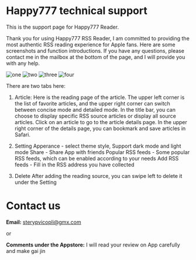# Happy777 technical support

This is the support page for Happy777 Reader.

Thank you for using Happy777 RSS Reader, I am committed to providing the most authentic RSS reading experience for Apple fans. Here are some screenshots and function introductions. If you have any questions, please contact me in the mailbox at the bottom of the page, and I will provide you with any help.

![one](https://github.com/Happy777Support/happy777.support.io/blob/main/screenshot/one.jpg)
![two](https://github.com/Happy777Support/happy777.support.io/blob/main/screenshot/two.jpg)
![three](https://github.com/Happy777Support/happy777.support.io/blob/main/screenshot/three.jpg)
![four](https://github.com/Happy777Support/happy777.support.io/blob/main/screenshot/four.jpg)

There are two tabs here:
1. Article:
     Here is the reading page of the article. The upper left corner is the list of favorite articles, and the upper right corner can switch between concise mode and detailed mode. In the title bar, you can choose to display specific RSS source articles or display all source articles.
     Click on an article to go to the article details page. In the upper right corner of the details page, you can bookmark and save articles in Safari.

2. Setting
    Apperance - select theme style, Support dark mode and light mode
    Share - Share App with friends
    Popular RSS feeds - Some popular RSS feeds, which can be enabled according to your needs
    Add RSS feeds - Fill in the RSS address you have collected
    
3. Delete
   After adding the reading source, you can swipe left to delete it under the Setting

# Contact us
**Email:** sterypvicopli@gmx.com

or

**Comments under the Appstore:** I will read your review on App carefully and make gai jin
